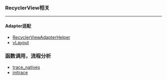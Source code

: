 ### RecyclerView相关

---
#### Adapter适配
- [RecyclerViewAdapterHelper](https://github.com/CymChad/BaseRecyclerViewAdapterHelper)
- [vLayout](https://github.com/alibaba/vlayout)

### 函数调用，流程分析
- [trace_natives](https://github.com/Pr0214/trace_natives)
- [jnitrace](https://github.com/chame1eon/jnitrace)